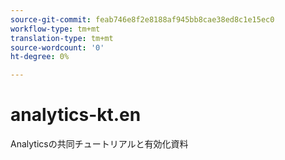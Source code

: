 ```yaml
---
source-git-commit: feab746e8f2e8188af945bb8cae38ed8c1e15ec0
workflow-type: tm+mt
translation-type: tm+mt
source-wordcount: '0'
ht-degree: 0%

---
```

# analytics-kt.en

Analyticsの共同チュートリアルと有効化資料
